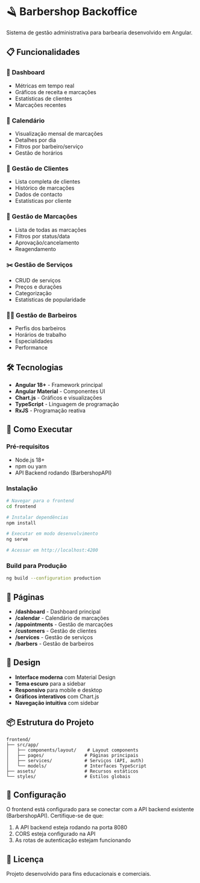 # 🪒 Barbershop Backoffice

Sistema de gestão administrativa para barbearia desenvolvido em Angular.

## 📋 Funcionalidades

### 🎯 **Dashboard**
- Métricas em tempo real
- Gráficos de receita e marcações
- Estatísticas de clientes
- Marcações recentes

### 📅 **Calendário**
- Visualização mensal de marcações
- Detalhes por dia
- Filtros por barbeiro/serviço
- Gestão de horários

### 👥 **Gestão de Clientes**
- Lista completa de clientes
- Histórico de marcações
- Dados de contacto
- Estatísticas por cliente

### 📝 **Gestão de Marcações**
- Lista de todas as marcações
- Filtros por status/data
- Aprovação/cancelamento
- Reagendamento

### ✂️ **Gestão de Serviços**
- CRUD de serviços
- Preços e durações
- Categorização
- Estatísticas de popularidade

### 👨‍💼 **Gestão de Barbeiros**
- Perfis dos barbeiros
- Horários de trabalho
- Especialidades
- Performance

## 🛠️ Tecnologias

- **Angular 18+** - Framework principal
- **Angular Material** - Componentes UI
- **Chart.js** - Gráficos e visualizações
- **TypeScript** - Linguagem de programação
- **RxJS** - Programação reativa

## 🚀 Como Executar

### Pré-requisitos
- Node.js 18+
- npm ou yarn
- API Backend rodando (BarbershopAPI)

### Instalação
```bash
# Navegar para o frontend
cd frontend

# Instalar dependências
npm install

# Executar em modo desenvolvimento
ng serve

# Acessar em http://localhost:4200
```

### Build para Produção
```bash
ng build --configuration production
```

## 📱 Páginas

- **/dashboard** - Dashboard principal
- **/calendar** - Calendário de marcações
- **/appointments** - Gestão de marcações
- **/customers** - Gestão de clientes
- **/services** - Gestão de serviços
- **/barbers** - Gestão de barbeiros

## 🎨 Design

- **Interface moderna** com Material Design
- **Tema escuro** para a sidebar
- **Responsivo** para mobile e desktop
- **Gráficos interativos** com Chart.js
- **Navegação intuitiva** com sidebar

## 📦 Estrutura do Projeto

```
frontend/
├── src/app/
│   ├── components/layout/    # Layout components
│   ├── pages/               # Páginas principais
│   ├── services/            # Serviços (API, auth)
│   └── models/              # Interfaces TypeScript
├── assets/                  # Recursos estáticos
└── styles/                  # Estilos globais
```

## 🔧 Configuração

O frontend está configurado para se conectar com a API backend existente (BarbershopAPI). Certifique-se de que:

1. A API backend esteja rodando na porta 8080
2. CORS esteja configurado na API
3. As rotas de autenticação estejam funcionando

## 📄 Licença

Projeto desenvolvido para fins educacionais e comerciais.
